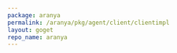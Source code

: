 ```yaml
---
package: aranya
permalink: /aranya/pkg/agent/client/clientimpl
layout: goget
repo_name: aranya
---
```

